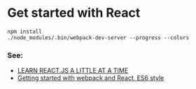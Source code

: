 # Get started with React

```
npm install
./node_modules/.bin/webpack-dev-server --progress --colors
```

### See:
* [LEARN REACT.JS A LITTLE AT A TIME](http://smashingboxes.com/ideas/learn-react-part-1)
* [Getting started with webpack and React, ES6 style](http://humaan.com/getting-started-with-webpack-and-react-es6-style/)

